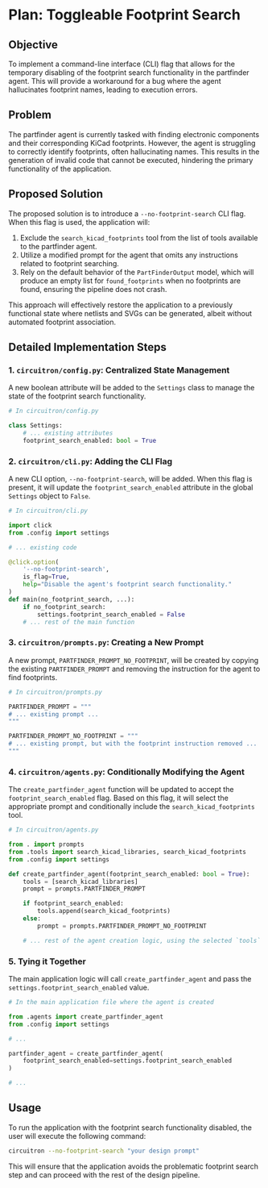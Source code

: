 # Plan: Toggleable Footprint Search

## Objective

To implement a command-line interface (CLI) flag that allows for the temporary disabling of the footprint search functionality in the partfinder agent. This will provide a workaround for a bug where the agent hallucinates footprint names, leading to execution errors.

## Problem

The partfinder agent is currently tasked with finding electronic components and their corresponding KiCad footprints. However, the agent is struggling to correctly identify footprints, often hallucinating names. This results in the generation of invalid code that cannot be executed, hindering the primary functionality of the application.

## Proposed Solution

The proposed solution is to introduce a `--no-footprint-search` CLI flag. When this flag is used, the application will:

1.  Exclude the `search_kicad_footprints` tool from the list of tools available to the partfinder agent.
2.  Utilize a modified prompt for the agent that omits any instructions related to footprint searching.
3.  Rely on the default behavior of the `PartFinderOutput` model, which will produce an empty list for `found_footprints` when no footprints are found, ensuring the pipeline does not crash.

This approach will effectively restore the application to a previously functional state where netlists and SVGs can be generated, albeit without automated footprint association.

## Detailed Implementation Steps

### 1. `circuitron/config.py`: Centralized State Management

A new boolean attribute will be added to the `Settings` class to manage the state of the footprint search functionality.

```python
# In circuitron/config.py

class Settings:
    # ... existing attributes
    footprint_search_enabled: bool = True
```

### 2. `circuitron/cli.py`: Adding the CLI Flag

A new CLI option, `--no-footprint-search`, will be added. When this flag is present, it will update the `footprint_search_enabled` attribute in the global `Settings` object to `False`.

```python
# In circuitron/cli.py

import click
from .config import settings

# ... existing code

@click.option(
    '--no-footprint-search',
    is_flag=True,
    help="Disable the agent's footprint search functionality."
)
def main(no_footprint_search, ...):
    if no_footprint_search:
        settings.footprint_search_enabled = False
    # ... rest of the main function
```

### 3. `circuitron/prompts.py`: Creating a New Prompt

A new prompt, `PARTFINDER_PROMPT_NO_FOOTPRINT`, will be created by copying the existing `PARTFINDER_PROMPT` and removing the instruction for the agent to find footprints.

```python
# In circuitron/prompts.py

PARTFINDER_PROMPT = """
# ... existing prompt ...
"""

PARTFINDER_PROMPT_NO_FOOTPRINT = """
# ... existing prompt, but with the footprint instruction removed ...
"""
```

### 4. `circuitron/agents.py`: Conditionally Modifying the Agent

The `create_partfinder_agent` function will be updated to accept the `footprint_search_enabled` flag. Based on this flag, it will select the appropriate prompt and conditionally include the `search_kicad_footprints` tool.

```python
# In circuitron/agents.py

from . import prompts
from .tools import search_kicad_libraries, search_kicad_footprints
from .config import settings

def create_partfinder_agent(footprint_search_enabled: bool = True):
    tools = [search_kicad_libraries]
    prompt = prompts.PARTFINDER_PROMPT

    if footprint_search_enabled:
        tools.append(search_kicad_footprints)
    else:
        prompt = prompts.PARTFINDER_PROMPT_NO_FOOTPRINT

    # ... rest of the agent creation logic, using the selected `tools` and `prompt`
```

### 5. Tying it Together

The main application logic will call `create_partfinder_agent` and pass the `settings.footprint_search_enabled` value.

```python
# In the main application file where the agent is created

from .agents import create_partfinder_agent
from .config import settings

# ...

partfinder_agent = create_partfinder_agent(
    footprint_search_enabled=settings.footprint_search_enabled
)

# ...
```

## Usage

To run the application with the footprint search functionality disabled, the user will execute the following command:

```bash
circuitron --no-footprint-search "your design prompt"
```

This will ensure that the application avoids the problematic footprint search step and can proceed with the rest of the design pipeline.
